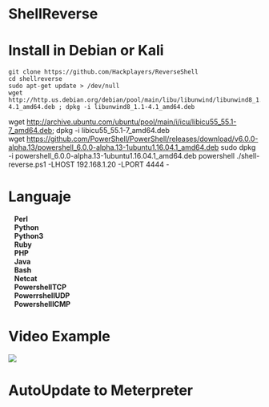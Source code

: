 # ShellReverse

# Install in Debian or Kali

    git clone https://github.com/Hackplayers/ReverseShell
    cd shellreverse
    sudo apt-get update > /dev/null
    wget http://http.us.debian.org/debian/pool/main/libu/libunwind/libunwind8_1.1-4.1_amd64.deb ; dpkg -i libunwind8_1.1-4.1_amd64.deb
wget http://archive.ubuntu.com/ubuntu/pool/main/i/icu/libicu55_55.1-7_amd64.deb; dpkg -i  libicu55_55.1-7_amd64.deb  
    wget https://github.com/PowerShell/PowerShell/releases/download/v6.0.0-alpha.13/powershell_6.0.0-alpha.13-1ubuntu1.16.04.1_amd64.deb
    sudo dpkg -i powershell_6.0.0-alpha.13-1ubuntu1.16.04.1_amd64.deb
    powershell
    ./shell-reverse.ps1 -LHOST 192.168.1.20 -LPORT 4444 -

# Languaje
&nbsp;&nbsp;&nbsp;**Perl**&nbsp;&nbsp;  
&nbsp;&nbsp;&nbsp;**Python**&nbsp;&nbsp;  
&nbsp;&nbsp;&nbsp;**Python3**&nbsp;&nbsp;  
&nbsp;&nbsp;&nbsp;**Ruby**&nbsp;&nbsp;  
&nbsp;&nbsp;&nbsp;**PHP**&nbsp;&nbsp;  
&nbsp;&nbsp;&nbsp;**Java**&nbsp;&nbsp;  
&nbsp;&nbsp;&nbsp;**Bash**&nbsp;&nbsp;  
&nbsp;&nbsp;&nbsp;**Netcat**&nbsp;&nbsp;  
&nbsp;&nbsp;&nbsp;**PowershellTCP**&nbsp;&nbsp;  
&nbsp;&nbsp;&nbsp;**PowerrshellUDP**&nbsp;&nbsp;  
&nbsp;&nbsp;&nbsp;**PowershellICMP**&nbsp;&nbsp;  
  

# Video Example
![](https://github.com/cybervaca/ShellReverse/blob/master/example.gif)

# AutoUpdate to Meterpreter
